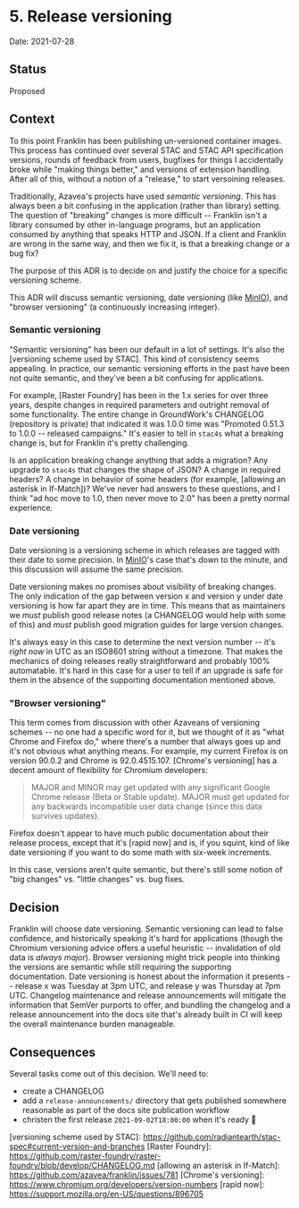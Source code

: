 # 5. Release versioning

Date: 2021-07-28

## Status

Proposed

## Context

To this point Franklin has been publishing un-versioned container images. This
process has continued over several STAC and STAC API specification versions,
rounds of feedback from users, bugfixes for things I accidentally broke while
"making things better," and versions of extension handling. After all of this,
without a notion of a "release," to start versoining releases.

Traditionally, Azavea's projects have used _semantic versioning_. This has
always been a bit confusing in the application (rather than library) setting.
The question of "breaking" changes is more difficult -- Franklin isn't a library
consumed by other in-language programs, but an application consumed by anything
that speaks HTTP and JSON. If a client and Franklin are wrong in the same way,
and then we fix it, is that a breaking change or a bug fix?

The purpose of this ADR is to decide on and justify the choice for a specific
versioning scheme.

This ADR will discuss semantic versioning, date versioning (like [MinIO]), and
"browser versioning" (a continuously increasing integer).

### Semantic versioning

"Semantic versioning" has been our default in a lot of settings. It's also the
[versioning scheme used by STAC]. This kind of consistency seems appealing. In
practice, our semantic versioning efforts in the past have been not quite
semantic, and they've been a bit confusing for applications.

For example, [Raster Foundry] has been in the 1.x series for over three years,
despite changes in required parameters and outright removal of some
functionality. The entire change in GroundWork's CHANGELOG (repository is
private) that indicated it was 1.0.0 time was "Promoted 0.51.3 to 1.0.0 --
released campaigns." It's easier to tell in `stac4s` what a breaking change is,
but for Franklin it's pretty challenging.

Is an application breaking change anything that adds a migration? Any upgrade to
`stac4s` that changes the shape of JSON? A change in required headers? A change
in behavior of some headers (for example, [allowing an asterisk in If-Match])?
We've never had answers to these questions, and I think "ad hoc move to 1.0,
then never move to 2.0" has been a pretty normal experience.


### Date versioning

Date versioning is a versioning scheme in which releases are tagged with their
date to some precision. In [MinIO]'s case that's down to the minute, and this
discussion will assume the same precision.

Date versioning makes no promises about visibility of breaking changes. The only
indication of the gap between version x and version y under date versioning is
how far apart they are in time. This means that as maintainers we _must_ publish
good release notes (a CHANGELOG would help with some of this) and _must_ publish
good migration guides for large version changes.

It's always easy in this case to determine the next version number -- it's
_right now_ in UTC as an ISO8601 string without a timezone. That makes the
mechanics of doing releases really straightforward and probably 100%
automatable. It's hard in this case for a user to tell if an upgrade is safe for
them in the absence of the supporting documentation mentioned above.

### "Browser versioning"

This term comes from discussion with other Azaveans of versioning schemes -- no
one had a specific word for it, but we thought of it as "what Chrome and Firefox
do," where there's a number that always goes up and it's not obvious what
anything means. For example, my current Firefox is on version 90.0.2 and Chrome
is 92.0.4515.107. [Chrome's versioning] has a decent amount of flexibility for
Chromium developers:

> MAJOR and MINOR may get updated with any significant Google Chrome release
> (Beta or Stable update). MAJOR must get updated for any backwards incompatible
> user data change (since this data survives updates).

Firefox doesn't appear to have much public documentation about their release
process, except that it's [rapid now] and is, if you squint, kind of like date
versioning if you want to do some math with six-week increments.

In this case, versions aren't quite semantic, but there's still some notion of
"big changes" vs. "little changes" vs. bug fixes.

## Decision

Franklin will choose date versioning. Semantic versioning can lead to false
confidence, and historically speaking it's hard for applications (though the
Chromium versioning advice offers a useful heuristic -- invalidation of old data
is _always major_). Browser versioning might trick people into thinking the
versions are semantic while still requiring the supporting documentation. Date
versioning is honest about the information it presents -- release x was Tuesday
at 3pm UTC, and release y was Thursday at 7pm UTC. Changelog maintenance and
release announcements will mitigate the information that SemVer purports to
offer, and bundling the changelog and a release announcement into the docs site
that's already built in CI will keep the overall maintenance burden manageable.

## Consequences

Several tasks come out of this decision. We'll need to:

- create a CHANGELOG
- add a `release-announcements/` directory that gets published somewhere
  reasonable as part of the docs site publication workflow
- christen the first release `2021-09-02T18:00:00` when it's ready 🎉

[MinIO]: https://hub.docker.com/r/minio/minio/tags?page=1&ordering=last_updated
[versioning scheme used by STAC]:
https://github.com/radiantearth/stac-spec#current-version-and-branches [Raster
Foundry]:
https://github.com/raster-foundry/raster-foundry/blob/develop/CHANGELOG.md
[allowing an asterisk in If-Match]:
https://github.com/azavea/franklin/issues/781 [Chrome's versioning]:
https://www.chromium.org/developers/version-numbers [rapid now]:
https://support.mozilla.org/en-US/questions/896705